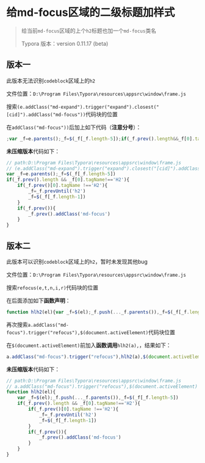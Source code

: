 # 给md-focus区域的二级标题加样式

>   给当前`md-focus`区域的上个`h2`标题也加一个`md-focus`类名
>
>   Typora 版本：version 0.11.17 (beta)

## 版本一

此版本无法识别`codeblock`区域上的`h2`

文件位置：`D:\Program Files\Typora\resources\appsrc\window\frame.js`

搜索`(e.addClass("md-expand").trigger("expand").closest("[cid]").addClass("md-focus"))`代码块的位置

在`addClass("md-focus"))`后加上如下代码（**注意分号**）：

```javascript
;var _f=e.parents();_f=$(_f[_f.length-5]);if(_f.prev().length&&_f[0].tagName!=='H2'){if(_f.prev()[0].tagName!=='H2'){_f=_f.prevUntil('h2');_f=$(_f[_f.length-1])}if(_f.prev()){_f.prev().addClass('md-focus')}}
```

**未压缩版本**代码如下：

```javascript
// path:D:\Program Files\Typora\resources\appsrc\window\frame.js
// (e.addClass("md-expand").trigger("expand").closest("[cid]").addClass("md-focus"))
var _f=e.parents();_f=$(_f[_f.length-5])
if(_f.prev().length && _f[0].tagName!=='H2'){
    if(_f.prev()[0].tagName !=='H2'){
        _f=_f.prevUntil('h2')
        _f=$(_f[_f.length-1])
    }
    if(_f.prev()){
        _f.prev().addClass('md-focus')
    }
}
```

## 版本二

此版本可以识别`codeblock`区域上的`h2`，暂时未发现其他bug

文件位置：`D:\Program Files\Typora\resources\appsrc\window\frame.js`

搜索`refocus(e,t,n,i,r)`代码块的位置

在后面添加如下**函数声明**：

```javascript
function hlh2(el){var _f=$(el);_f.push(..._f.parents()),_f=$(_f[_f.length-5]);if(_f.prev().length && _f[0].tagName!=='H2'){if(_f.prev()[0].tagName !=='H2'){_f=_f.prevUntil('h2');_f=$(_f[_f.length-1])};if(_f.prev()){_f.prev().addClass('md-focus')}}}
```

再次搜索`a.addClass("md-focus").trigger("refocus"),$(document.activeElement)`代码块位置

在`$(document.activeElement)`前加入**函数调用**`hlh2(a),`，结果如下：

```javascript
a.addClass("md-focus").trigger("refocus"),hlh2(a),$(document.activeElement)
```

**未压缩版本**代码如下：

```javascript
// path:D:\Program Files\Typora\resources\appsrc\window\frame.js
// a.addClass("md-focus").trigger("refocus"),$(document.activeElement)
function hlh2(el){
    var _f=$(el);_f.push(..._f.parents()),_f=$(_f[_f.length-5])
    if(_f.prev().length && _f[0].tagName!=='H2'){
        if(_f.prev()[0].tagName !=='H2'){
            _f=_f.prevUntil('h2')
            _f=$(_f[_f.length-1])
        }
        if(_f.prev()){
            _f.prev().addClass('md-focus')
        }
    }
}
```

